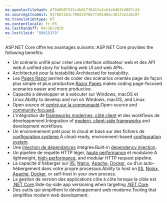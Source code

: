 ```yaml
---
ms.openlocfilehash: d794058f533c4b617f641fa3cb3e6d63fd807c2d
ms.sourcegitcommit: 017b673b3c700d2976b77201d0ac30172e2abc87
ms.translationtype: HT
ms.contentlocale: fr-FR
ms.lasthandoff: 04/16/2019
ms.locfileid: "59615379"
---
```

<span data-ttu-id="eee46-101">ASP.NET Core offre les avantages suivants :</span><span class="sxs-lookup"><span data-stu-id="eee46-101">ASP.NET Core provides the following benefits:</span></span>

* <span data-ttu-id="eee46-102">Un scénario unifié pour créer une interface utilisateur web et des API web.</span><span class="sxs-lookup"><span data-stu-id="eee46-102">A unified story for building web UI and web APIs.</span></span>
* <span data-ttu-id="eee46-103">Architecturé pour la testabilité.</span><span class="sxs-lookup"><span data-stu-id="eee46-103">Architected for testability.</span></span>
* <span data-ttu-id="eee46-104">Les [Pages Razor](xref:razor-pages/index) permet de coder des scénarios orientés page de façon plus simple et plus productive.</span><span class="sxs-lookup"><span data-stu-id="eee46-104">[Razor Pages](xref:razor-pages/index) makes coding page-focused scenarios easier and more productive.</span></span>
* <span data-ttu-id="eee46-105">Capacité à développer et à exécuter sur Windows, macOS et Linux.</span><span class="sxs-lookup"><span data-stu-id="eee46-105">Ability to develop and run on Windows, macOS, and Linux.</span></span>
* <span data-ttu-id="eee46-106">Open source et [centré sur la communauté](https://live.asp.net/).</span><span class="sxs-lookup"><span data-stu-id="eee46-106">Open-source and [community-focused](https://live.asp.net/).</span></span>
* <span data-ttu-id="eee46-107">L’intégration de [frameworks modernes, côté client](xref:blazor/index) et des workflows de développement.</span><span class="sxs-lookup"><span data-stu-id="eee46-107">Integration of [modern, client-side frameworks](xref:blazor/index) and development workflows.</span></span>
* <span data-ttu-id="eee46-108">Un environnement prêt pour le cloud et basé sur des fichiers de [configuration système](xref:fundamentals/configuration/index).</span><span class="sxs-lookup"><span data-stu-id="eee46-108">A cloud-ready, environment-based [configuration system](xref:fundamentals/configuration/index).</span></span>
* <span data-ttu-id="eee46-109">Une [Injection de dépendances](xref:fundamentals/dependency-injection) intégrée.</span><span class="sxs-lookup"><span data-stu-id="eee46-109">Built-in [dependency injection](xref:fundamentals/dependency-injection).</span></span>
* <span data-ttu-id="eee46-110">Un pipeline de requête HTTP léger, [haute performance](https://github.com/aspnet/benchmarks) et modulaire.</span><span class="sxs-lookup"><span data-stu-id="eee46-110">A lightweight, [high-performance](https://github.com/aspnet/benchmarks), and modular HTTP request pipeline.</span></span>
* <span data-ttu-id="eee46-111">La capacité d'héberger sur [IIS](xref:host-and-deploy/iis/index), [Nginx](xref:host-and-deploy/linux-nginx), [Apache](xref:host-and-deploy/linux-apache), [Docker](xref:host-and-deploy/docker/index), ou d’un auto-hébergement dans votre propre processus.</span><span class="sxs-lookup"><span data-stu-id="eee46-111">Ability to host on [IIS](xref:host-and-deploy/iis/index), [Nginx](xref:host-and-deploy/linux-nginx), [Apache](xref:host-and-deploy/linux-apache), [Docker](xref:host-and-deploy/docker/index), or self-host in your own process.</span></span>
* <span data-ttu-id="eee46-112">La gestion de version des applications côte à côte lorsque la cible est [.NET Core](/dotnet/articles/standard/choosing-core-framework-server).</span><span class="sxs-lookup"><span data-stu-id="eee46-112">Side-by-side app versioning when targeting [.NET Core](/dotnet/articles/standard/choosing-core-framework-server).</span></span>
* <span data-ttu-id="eee46-113">Des outils qui simplifient le développement web moderne.</span><span class="sxs-lookup"><span data-stu-id="eee46-113">Tooling that simplifies modern web development.</span></span>
